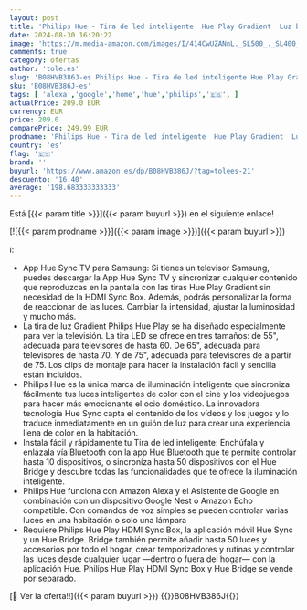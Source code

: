 ```yaml
---
layout: post
title: 'Philips Hue - Tira de led inteligente  Hue Play Gradient  Luz blanca y de colores  75 Pulgadas  sincroniza con el contenido de la pantalla  Compatible con Alexa y Google Home'
date: 2024-08-30 16:20:22
image: 'https://m.media-amazon.com/images/I/414CwUZANnL._SL500_._SL400_.jpg'
comments: true
category: ofertas
author: 'tole.es'
slug: 'B08HVB386J-es Philips Hue - Tira de led inteligente Hue Play Gradient...'
sku: 'B08HVB386J-es'
tags: [ 'alexa','google','home','hue','philips','🇪🇸', ]
actualPrice: 209.0 EUR
currency: EUR
price: 209.0
comparePrice: 249.99 EUR
prodname: 'Philips Hue - Tira de led inteligente  Hue Play Gradient  Luz blanca y de colores  75 Pulgadas  sincroniza con el contenido de la pantalla  Compatible con Alexa y Google Home'
country: 'es'
flag: '🇪🇸'
brand: ''
buyurl: 'https://www.amazon.es/dp/B08HVB386J/?tag=tolees-21'
descuento: '16.40'
average: '198.683333333333'
---
```


Está [{{< param title >}}]({{< param buyurl >}}) en el siguiente enlace!

[![{{< param prodname >}}]({{< param image >}})]({{< param buyurl >}})

ℹ️:

- App Hue Sync TV para Samsung: Si tienes un televisor Samsung, puedes descargar la App Hue Sync TV y sincronizar cualquier contenido que reproduzcas en la pantalla con las tiras Hue Play Gradient sin necesidad de la HDMI Sync Box. Además, podrás personalizar la forma de reaccionar de las luces. Cambiar la intensidad, ajustar la luminosidad y mucho más.
- La tira de luz Gradient Philips Hue Play se ha diseñado especialmente para ver la televisión. La tira LED se ofrece en tres tamaños: de 55", adecuada para televisores de hasta 60. De 65", adecuada para televisores de hasta 70. Y de 75", adecuada para televisores de a partir de 75. Los clips de montaje para hacer la instalación fácil y sencilla están incluidos.
- Philips Hue es la única marca de iluminación inteligente que sincroniza fácilmente tus luces inteligentes de color con el cine y los videojuegos para hacer más emocionante el ocio doméstico. La innovadora tecnología Hue Sync capta el contenido de los vídeos y los juegos y lo traduce inmediatamente en un guión de luz para crear una experiencia llena de color en la habitación.
- Instala fácil y rápidamente tu Tira de led inteligente: Enchúfala y enlázala vía Bluetooth con la app Hue Bluetooth que te permite controlar hasta 10 dispositivos, o sincroníza hasta 50 dispositivos con el Hue Bridge y descubre todas las funcionalidades que te ofrece la iluminación inteligente.
- Philips Hue funciona con Amazon Alexa y el Asistente de Google en combinación con un dispositivo Google Nest o Amazon Echo compatible. Con comandos de voz simples se pueden controlar varias luces en una habitación o solo una lámpara
- Requiere Philips Hue Play HDMI Sync Box, la aplicación móvil Hue Sync y un Hue Bridge. Bridge también permite añadir hasta 50 luces y accesorios por todo el hogar, crear temporizadores y rutinas y controlar las luces desde cualquier lugar —dentro o fuera del hogar— con la aplicación Hue. Philips Hue Play HDMI Sync Box y Hue Bridge se vende por separado.

[🛒 Ver la oferta!!]({{< param buyurl >}})
{{<world>}}B08HVB386J{{</world>}}
